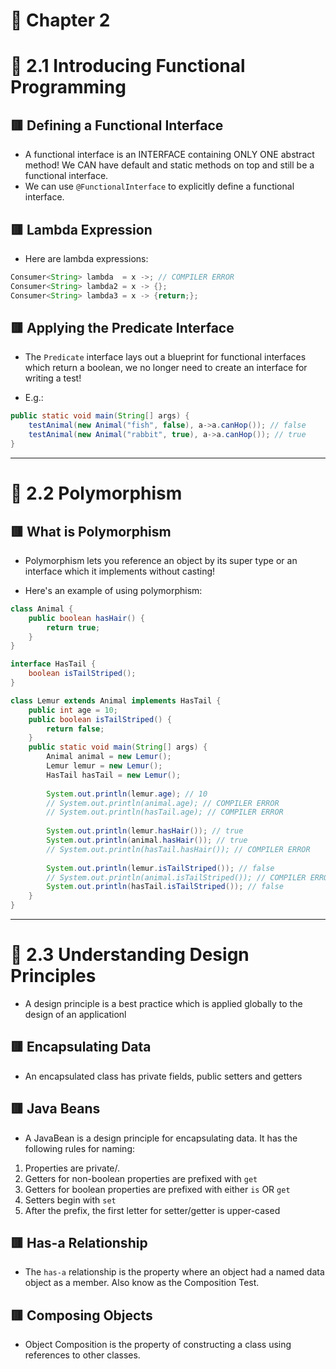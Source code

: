 <link href="../../styles.css" rel="stylesheet"></link>

# 📝 Chapter 2

# 🧠 2.1 Introducing Functional Programming

## 🟥 Defining a Functional Interface
* A functional interface is an INTERFACE containing ONLY ONE abstract method! We CAN have default and static methods on top and still be a functional interface.
* We can use `@FunctionalInterface` to explicitly define a functional interface.

## 🟥 Lambda Expression

* Here are lambda expressions:

```java
Consumer<String> lambda  = x ->; // COMPILER ERROR
Consumer<String> lambda2 = x -> {};
Consumer<String> lambda3 = x -> {return;};
```

## 🟥 Applying the Predicate Interface

* The `Predicate` interface lays out a blueprint for functional interfaces which return a boolean, we no longer need to create an interface for writing a test!

* E.g.:

```java
public static void main(String[] args) {
    testAnimal(new Animal("fish", false), a->a.canHop()); // false
    testAnimal(new Animal("rabbit", true), a->a.canHop()); // true
}
```

<hr>

# 🧠 2.2 Polymorphism

## 🟥 What is Polymorphism
* Polymorphism lets you reference an object by its super type or an interface which it implements without casting!

* Here's an example of using polymorphism:

```java
class Animal {
	public boolean hasHair() {
		return true;
	}
}

interface HasTail {
	boolean isTailStriped();
}

class Lemur extends Animal implements HasTail {
	public int age = 10;
	public boolean isTailStriped() {
		return false;
	}
    public static void main(String[] args) {
        Animal animal = new Lemur();
        Lemur lemur = new Lemur();
        HasTail hasTail = new Lemur();
        
        System.out.println(lemur.age); // 10
        // System.out.println(animal.age); // COMPILER ERROR
        // System.out.println(hasTail.age); // COMPILER ERROR
        
        System.out.println(lemur.hasHair()); // true
        System.out.println(animal.hasHair()); // true
        // System.out.println(hasTail.hasHair()); // COMPILER ERROR
        
        System.out.println(lemur.isTailStriped()); // false
        // System.out.println(animal.isTailStriped()); // COMPILER ERROR
        System.out.println(hasTail.isTailStriped()); // false
	}
}
```

<hr>

# 🧠 2.3 Understanding Design Principles

* A design principle is a best practice which is applied globally to the design of an applicationl

## 🟥 Encapsulating Data
* An encapsulated class has private fields, public setters and getters

## 🟥 Java Beans
* A JavaBean is a design principle for encapsulating data. It has the following rules for naming:
1) Properties are private/.
2) Getters for non-boolean properties are prefixed with `get`
3) Getters for boolean properties are prefixed with either `is` OR `get`
4) Setters begin with `set`
5) After the prefix, the first letter for setter/getter is upper-cased


## 🟥 Has-a Relationship

* The `has-a` relationship is the property where an object had a named data object as a member. Also know as the Composition Test.

## 🟥 Composing Objects

* Object Composition is the property of constructing a class using references to other classes.
